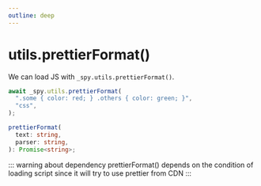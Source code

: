 ```yaml
---
outline: deep
---
```


# utils.prettierFormat()

We can load JS with `_spy.utils.prettierFormat()`.

``` js
await _spy.utils.prettierFormat(
  ".some { color: red; } .others { color: green; }",
  "css",
);
```

``` ts
prettierFormat(
  text: string,
  parser: string,
): Promise<string>;
```

::: warning about dependency
prettierFormat() depends on the condition of loading script since it will try to use prettier from CDN
:::
